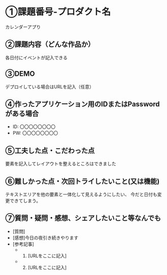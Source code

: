 # ①課題番号-プロダクト名

カレンダーアプり

## ②課題内容（どんな作品か）

各日付にイベントが記入できる

## ③DEMO

デプロイしている場合はURLを記入（任意）

## ④作ったアプリケーション用のIDまたはPasswordがある場合

- ID: 〇〇〇〇〇〇〇〇
- PW: 〇〇〇〇〇〇〇〇

## ⑤工夫した点・こだわった点

要素を記入してレイアウトを整えるところはできました

## ⑥難しかった点・次回トライしたいこと(又は機能)

テキストエリアを他の要素と一体化して見えるようにしたい、
今だと日付も変更できてしまう。

## ⑦質問・疑問・感想、シェアしたいこと等なんでも

- [質問]
- [感想]今日の夜引き続きやります
- [参考記事]
  - 1. [URLをここに記入]
  - 2. [URLをここに記入]
